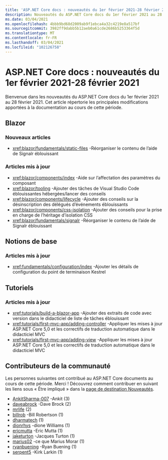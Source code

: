 ```yaml
---
title: 'ASP.NET Core docs : nouveautés du 1er février 2021-28 février 2021'
description: Nouveautés du ASP.NET Core docs du 1er février 2021 au 28 février 2021.
ms.date: 03/04/2021
ms.openlocfilehash: 4bbb9bd68d2009ab9f1ebca4a32c4219e8a517bf
ms.sourcegitcommit: 3982ff9dabb5b12aeb0a61cde2686b5253364f5d
ms.translationtype: MT
ms.contentlocale: fr-FR
ms.lasthandoff: 03/04/2021
ms.locfileid: "102126758"
---
```

# <a name="aspnet-core-docs-whats-new-for-february-1-2021---february-28-2021"></a>ASP.NET Core docs : nouveautés du 1er février 2021-28 février 2021

Bienvenue dans les nouveautés du ASP.NET Core docs du 1er février 2021 au 28 février 2021. Cet article répertorie les principales modifications apportées à la documentation au cours de cette période.

## <a name="blazor"></a>Blazor

### <a name="new-articles"></a>Nouveaux articles

- <xref:blazor/fundamentals/static-files> -Réorganiser le contenu de l’aide de Signalr éblouissant

### <a name="updated-articles"></a>Articles mis à jour

- <xref:blazor/components/index> -Aide sur l’affectation des paramètres du composant
- <xref:blazor/tooling> -Ajouter des tâches de Visual Studio Code éblouissantes hébergées/lancer des conseils
- <xref:blazor/components/lifecycle> -Ajouter des conseils sur la désinscription des délégués d’événements éblouissants
- <xref:blazor/components/css-isolation> -Ajouter des conseils pour la prise en charge de l’héritage d’isolation CSS
- <xref:blazor/fundamentals/signalr> -Réorganiser le contenu de l’aide de Signalr éblouissant

## <a name="fundamentals"></a>Notions de base

### <a name="updated-articles"></a>Articles mis à jour

- <xref:fundamentals/configuration/index> -Ajouter les détails de configuration du point de terminaison Kestrel

## <a name="tutorials"></a>Tutoriels

### <a name="updated-articles"></a>Articles mis à jour

- <xref:tutorials/build-a-blazor-app> -Ajouter des extraits de code avec version dans le didacticiel de liste de tâches éblouissant
- <xref:tutorials/first-mvc-app/adding-controller> -Appliquer les mises à jour ASP.NET Core 5,0 et les correctifs de traduction automatique dans le didacticiel MVC
- <xref:tutorials/first-mvc-app/adding-view> -Appliquer les mises à jour ASP.NET Core 5,0 et les correctifs de traduction automatique dans le didacticiel MVC

## <a name="community-contributors"></a>Contributeurs de la communauté

Les personnes suivantes ont contribué au ASP.NET Core documents au cours de cette période. Merci ! Découvrez comment contribuer en suivant les liens sous « Être impliqué » dans la [page de destination Nouveautés](index.yml).

- [AnkitSharma-007](https://github.com/AnkitSharma-007) -Ankit (3)
- [daveabrock](https://github.com/daveabrock) -Dave Brock (2)
- [mrlife](https://github.com/mrlife) (2)
- [billrob](https://github.com/billrob) -Bill Robertson (1)
- [dharmatech](https://github.com/dharmatech) (1)
- [dionrhys](https://github.com/dionrhys) -dione Williams (1)
- [ericmutta](https://github.com/ericmutta) -Eric Mutta (1)
- [jaketurton](https://github.com/jaketurton) -Jacques Turton (1)
- [marius02](https://github.com/marius02) -ce que Marius Morar (1)
- [ryanbuening](https://github.com/ryanbuening) -Ryan Buening (1)
- [serpent5](https://github.com/serpent5) -Kirk Larkin (1)
